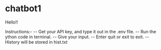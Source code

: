 # chatbot1

Hello!!

Instructions:-
-- Get your API key, and type it out in the .env file.
-- Run the ython code in terminal.
-- Give your input.
-- Enter quit or exit to exit.
-- History will be stored in hist.txt
